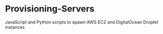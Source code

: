 # Provisioning-Servers
JavaScript and Python scripts to spawn AWS EC2 and DigitalOcean Droplet instances
